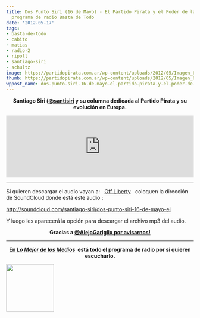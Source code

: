 ```yaml
---
title: Dos Punto Siri (16 de Mayo) - El Partido Pirata y el Poder de la Red -En el
  programa de radio Basta de Todo
date: '2012-05-17'
tags:
- basta-de-todo
- cabito
- matias
- radio-2
- ripoll
- santiago-siri
- schultz
image: https://partidopirata.com.ar/wp-content/uploads/2012/05/Imagen_6_reasonably_small.png
thumb: https://partidopirata.com.ar/wp-content/uploads/2012/05/Imagen_6_reasonably_small-115x115.png
wppost_name: dos-punto-siri-16-de-mayo-el-partido-pirata-y-el-poder-de-la-red-en-el-programa-de-radio-basta-de-todo
---
```


<p style="text-align: center;"><strong>Santiago Siri (<a href="https://twitter.com/#!/@santisiri" target="_blank">@santisiri</a> y su columna dedicada al Partido Pirata y su evolución en Europa.</strong></p>
<iframe src="http://w.soundcloud.com/player/?url=http%3A%2F%2Fapi.soundcloud.com%2Ftracks%2F46625871&amp;show_artwork=true" frameborder="no" scrolling="no" width="100%" height="166"></iframe>

<hr />

Si quieren descargar el audio vayan a:   <a href="http://offliberty.com/" target="_blank">Off Liberty</a>   coloquen la dirección de SoundCloud donde está este audio :

http://soundcloud.com/santiago-siri/dos-punto-siri-16-de-mayo-el

Y luego les aparecerá la opción para descargar el archivo mp3 del audio.
<p style="text-align: center;"><strong>Gracias a <a href="https://twitter.com/#!/AlejoGariglio" target="_blank">@AlejoGariglio por avisarnos!</a></strong></p>


<hr />
<p style="text-align: center;"><strong><a href="http://lomejordelosmedios.blogspot.com/2012/05/matias-ripoll-y-cabito-en-basta-de-todo_14.html" target="_blank">En <em>Lo Mejor de los Medios</em></a>  está todo el programa de radio por si quieren escucharlo.</strong></p>


<a href="https://partidopirata.com.ar/wp-content/uploads/2012/05/Imagen_6_reasonably_small.png"><img class="size-full wp-image-4473" title="Imagen_6_reasonably_small" src="https://partidopirata.com.ar/wp-content/uploads/2012/05/Imagen_6_reasonably_small.png" alt="" width="128" height="128" /></a>

